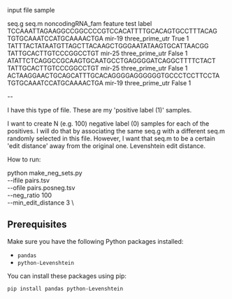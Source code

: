 input file sample

seq.g	seq.m	noncodingRNA_fam	feature	test	label
TCCAAATTAGAAGGCCGGCCCCGTCCACATTTTGCACAGTGCCTTTACAG	TGTGCAAATCCATGCAAAACTGA	mir-19	three_prime_utr	True	1
TATTTACTATAATGTTAGCTTACAAGCTGGGAATATAAGTGCATTAACGG	TATTGCACTTGTCCCGGCCTGT	mir-25	three_prime_utr	False	1
ATATTCTCAGGCCGCAAGTGCAATGCCTGAGGGGATCAGGCTTTTCTACT	TATTGCACTTGTCCCGGCCTGT	mir-25	three_prime_utr	False	1
ACTAAGGAACTGCAGCATTTGCACAGGGGAGGGGGGTGCCCTCCTTCCTA	TGTGCAAATCCATGCAAAACTGA	mir-19	three_prime_utr	False	1

--

I have this type of file.
These are my 'positive label (1)' samples.

I want to create N (e.g. 100) negative label (0) samples for each of the positives. 
I will do that by associating the same seq.g with a different seq.m randomly selected in this file. 
However, I want that seq.m to be a certain 'edit distance' away from the original one. Levenshtein edit distance.

How to run:

python make_neg_sets.py \
    --ifile pairs.tsv \
    --ofile pairs.posneg.tsv \
    --neg_ratio 100 \
    --min_edit_distance 3 \

## Prerequisites

Make sure you have the following Python packages installed:

- `pandas`
- `python-Levenshtein`

You can install these packages using pip:

```sh
pip install pandas python-Levenshtein
